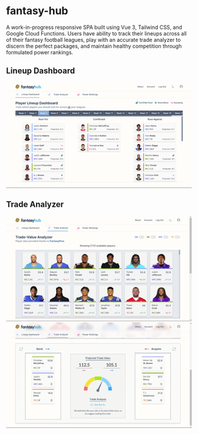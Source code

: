 # fantasy-hub
A work-in-progress responsive SPA built using Vue 3, Tailwind CSS, and Google Cloud Functions. Users have ability to track their lineups across all of their fantasy football leagues, play with an accurate trade analyzer to discern the perfect packages, and maintain healthy competition through formulated power rankings.
## Lineup Dashboard
![Dashboard](docs/imgs/dashboard.png)
## Trade Analyzer
![Trade Analyzer Top](docs/imgs/trade-analyzer-top.png)
![Trade Analyzer Top](docs/imgs/trade-analyzer-bottom.png)
